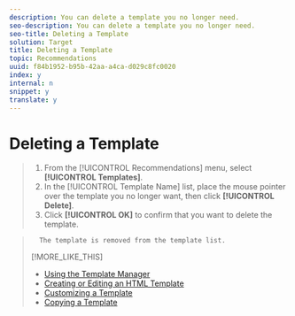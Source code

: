 ```yaml
---
description: You can delete a template you no longer need.
seo-description: You can delete a template you no longer need.
seo-title: Deleting a Template
solution: Target
title: Deleting a Template
topic: Recommendations
uuid: f84b1952-b95b-42aa-a4ca-d029c8fc0020
index: y
internal: n
snippet: y
translate: y
---
```


# Deleting a Template


>1. From the [!UICONTROL  Recommendations] menu, select **[!UICONTROL  Templates]**.
>1. In the [!UICONTROL  Template Name] list, place the mouse pointer over the template you no longer want, then click **[!UICONTROL  Delete]**.
>1. Click **[!UICONTROL  OK]** to confirm that you want to delete the template.

>       The template is removed from the template list. 
>[!MORE_LIKE_THIS]
>
>* [ Using the Template Manager ](t_Using_the_Template_Manager.md#task_B26F18BBA6634EEEA46D094D94E1B75C)
>* [ Creating or Editing an HTML Template ](t_Creating_an_HTML_Template.md#task_98162FAC61F5407F927F53C9B839EE74)
>* [ Customizing a Template ](c_Customizing_a_Template.md#concept_94F1554C3F2E4CDB9A2C3D78F10EDA59)
>* [ Copying a Template ](t_Copying_a_Template.md#task_607C9FB356094942866C443246C25DEF)
